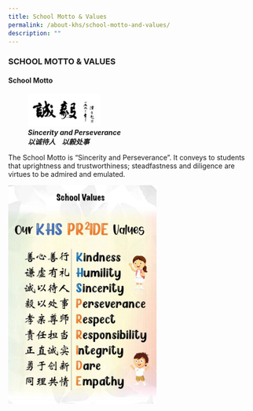 ```yaml
---
title: School Motto & Values
permalink: /about-khs/school-motto-and-values/
description: ""
---
```

### SCHOOL MOTTO & VALUES

#### School Motto

<figure><img src="/images/smv1.png" style="width:35%"><figcaption><b> <i>Sincerity and Perseverance <br>以诚待人    以毅处事</i></b></figcaption></figure>

The School Motto is “Sincerity and Perseverance”. It conveys to students that uprightness and trustworthiness; steadfastness and diligence are virtues to be admired and emulated.

<img src="/images/smv2.png" style="width:60%">
